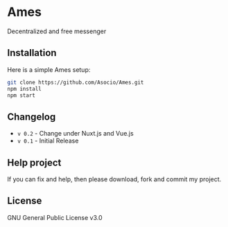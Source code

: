 # Ames
Decentralized and free messenger

## Installation
Here is a simple Ames setup:
```bash
git clone https://github.com/Asocio/Ames.git
npm install
npm start
```

## Changelog
* `v 0.2` - Change under Nuxt.js and Vue.js
* `v 0.1` - Initial Release

## Help project
If you can fix and help, then please download, fork and commit my project.
## License

GNU General Public License v3.0
